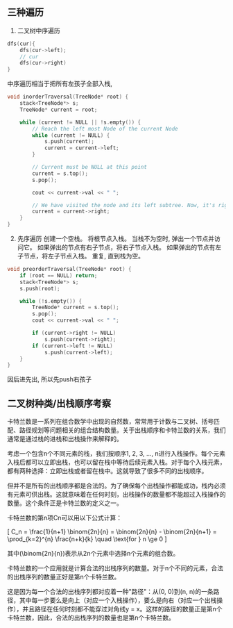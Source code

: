 ## 三种遍历
1. 二叉树中序遍历
```cpp
dfs(cur){
    dfs(cur->left);
    // cur
    dfs(cur->right)
}
```
中序遍历相当于把所有左孩子全部入栈,
```cpp
void inorderTraversal(TreeNode* root) {
    stack<TreeNode*> s;
    TreeNode* current = root;

    while (current != NULL || !s.empty()) {
        // Reach the left most Node of the current Node
        while (current != NULL) {
            s.push(current);
            current = current->left;
        }

        // Current must be NULL at this point
        current = s.top();
        s.pop();

        cout << current->val << " ";

        // We have visited the node and its left subtree. Now, it's right subtree's turn
        current = current->right;
    }
}
```


2. 先序遍历
创建一个空栈。
将根节点入栈。
当栈不为空时, 弹出一个节点并访问它。
如果弹出的节点有右子节点，将右子节点入栈。
如果弹出的节点有左子节点，将左子节点入栈。
重复, 直到栈为空。
```cpp
void preorderTraversal(TreeNode* root) {
    if (root == NULL) return;
    stack<TreeNode*> s;
    s.push(root);

    while (!s.empty()) {
        TreeNode* current = s.top();
        s.pop();
        cout << current->val << " ";

        if (current->right != NULL)
            s.push(current->right);
        if (current->left != NULL)
            s.push(current->left);
    }
}
```
因后进先出, 所以先push右孩子


## 二叉树种类/出栈顺序考察
卡特兰数是一系列在组合数学中出现的自然数，常常用于计数与二叉树、括号匹配、路径规划等问题相关的组合结构数量。关于出栈顺序和卡特兰数的关系，我们通常是通过栈的进栈和出栈操作来解释的。

考虑一个包含n个不同元素的栈，我们按顺序1, 2, 3, ..., n进行入栈操作。每个元素入栈后都可以立即出栈，也可以留在栈中等待后续元素入栈。对于每个入栈元素，都有两种选择：立即出栈或者留在栈中。这就导致了很多不同的出栈顺序。

但并不是所有的出栈顺序都是合法的。为了确保每个出栈操作都能成功，栈内必须有元素可供出栈。这就意味着在任何时刻，出栈操作的数量都不能超过入栈操作的数量。这个条件正是卡特兰数的定义之一。

卡特兰数的第n项Cn可以用以下公式计算：

\[ C_n = \frac{1}{n+1} \binom{2n}{n} = \binom{2n}{n} - \binom{2n}{n+1} = \prod_{k=2}^{n} \frac{n+k}{k} \quad \text{for } n \ge 0 \]

其中\(\binom{2n}{n}\)表示从2n个元素中选择n个元素的组合数。

卡特兰数的一个应用就是计算合法的出栈序列的数量。对于n个不同的元素，合法的出栈序列的数量正好是第n个卡特兰数。

这是因为每一个合法的出栈序列都对应着一种"路径"：从(0, 0)到(n, n)的一条路径，其中每一步要么是向上（对应一个入栈操作），要么是向右（对应一个出栈操作），并且路径在任何时刻都不能穿过对角线y = x。这样的路径的数量正是第n个卡特兰数，因此，合法的出栈序列的数量也是第n个卡特兰数。